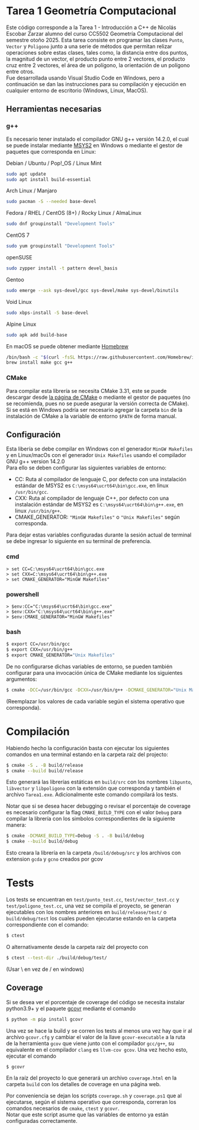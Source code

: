 # Tarea 1 Geometría Computacional

Este código corresponde a la Tarea 1 - Introducción a C++ de Nicolás Escobar Zarzar alumno del curso CC5502 Geometría Computacional del semestre otoño 2025.
Esta tarea consiste en programar las clases `Punto`, `Vector` y `Poligono` junto a una serie de métodos que permitan relizar operaciones sobre estas clases, tales como, la distancia entre dos puntos, la magnitud de un vector, el producto punto entre 2 vectores, el producto cruz entre 2 vectores, el área de un polígono, la orientación de un polígono entre otros.\
Fue desarrollada usando Visual Studio Code en Windows, pero a continuación se dan las instrucciones para su compilación y ejecución en cualquier entorno de escritorio (Windows, Linux, MacOS).

## Herramientas necesarias

### g++
Es necesario tener instalado el compilador GNU g++ versión 14.2.0, el cual se puede instalar mediante [MSYS2](https://www.msys2.org/) en Windows o mediante el gestor de paquetes que corresponda en Linux:


Debian / Ubuntu / Pop!_OS / Linux Mint
```bash
sudo apt update
sudo apt install build-essential
```
Arch Linux / Manjaro
```bash
sudo pacman -S --needed base-devel
```
Fedora / RHEL / CentOS (8+) / Rocky Linux / AlmaLinux
```bash
sudo dnf groupinstall "Development Tools"
``` 
CentOS 7
```bash
sudo yum groupinstall "Development Tools"
```
openSUSE
```bash
sudo zypper install -t pattern devel_basis
```
Gentoo
```bash
sudo emerge --ask sys-devel/gcc sys-devel/make sys-devel/binutils
```
Void Linux
```bash
sudo xbps-install -S base-devel
```
Alpine Linux
```bash
sudo apk add build-base
```

En macOS se puede obtener mediante [Homebrew](https://brew.sh/)
```bash
/bin/bash -c "$(curl -fsSL https://raw.githubusercontent.com/Homebrew/install/HEAD/install.sh)"
brew install make gcc g++
```
### CMake
Para compilar esta librería se necesita CMake 3.31, este se puede descargar desde [la página de CMake](https://cmake.org/download/) o mediante el gestor de paquetes (no se recomienda, pues no se puede asegurar la versión correcta de CMake).\
Si se está en Windows podría ser necesario agregar la carpeta `bin` de la instalación de CMake a la variable de entorno `$PATH` de forma manual.

## Configuración

Esta libería se debe compilar en Windows con el generador `MinGW Makefiles` y en Linux/macOs con el generador `Unix Makefiles` usando el compilador GNU g++ version 14.2.0\
Para ello se deben configurar las siguientes variables de entorno:
+ CC: Ruta al compilador de lenguaje C, por defecto con una instalación estándar de MSYS2 es `C:\msys64\ucrt64\bin\gcc.exe`, en linux `/usr/bin/gcc`.
+ CXX: Ruta al compilador de lenguaje C++, por defecto con una instalación estándar de MSYS2 es `C:\msys64\ucrt64\bin\g++.exe`, en linux `/usr/bin/g++`.
+ CMAKE_GENERATOR: `"MinGW Makefiles"` o `"Unix Makefiles"` según corresponda.

Para dejar estas variables configuradas durante la sesión actual de terminal se debe ingresar lo siguiente en su terminal de preferencia.

### cmd
```
> set CC=C:\msys64\ucrt64\bin\gcc.exe
> set CXX=C:\msys64\ucrt64\bin\g++.exe
> set CMAKE_GENERATOR="MinGW Makefiles"
```
### powershell
```pwsh
> $env:CC="C:\msys64\ucrt64\bin\gcc.exe"
> $env:CXX="C:\msys64\ucrt64\bin\g++.exe"
> $env:CMAKE_GENERATOR="MinGW Makefiles"
```
### bash
```bash
$ export CC=/usr/bin/gcc
$ export CXX=/usr/bin/g++
$ export CMAKE_GENERATOR="Unix Makefiles"
```

De no configurarse dichas variables de entorno, se pueden también configurar para una invocación única de CMake mediante los siguientes argumentos:
```bash
$ cmake -DCC=/usr/bin/gcc -DCXX=/usr/bin/g++ -DCMAKE_GENERATOR="Unix Makefiles" <comando>
```
(Reemplazar los valores de cada variable según el sistema operativo que corresponda).

# Compilación
Habiendo hecho la configuración basta con ejecutar los siguientes comandos en una terminal estando en la carpeta raíz del projecto:
```bash
$ cmake -S . -B build/release
$ cmake --build build/release
```
Esto generará las librerías estáticas en `build/src` con los nombres `libpunto`, `libvector` y `libpoligono` con la extensión que corresponda y también el archivo
`Tarea1.exe`. Adicionalmente este comando compilará los tests.

Notar que si se desea hacer debugging o revisar el porcentaje de coverage es necesario configurar la flag `CMAKE_BUILD_TYPE` con el valor `Debug` para compilar la librería con los simbolos correspondientes de la siguiente manera:
```bash
$ cmake -DCMAKE_BUILD_TYPE=Debug -S . -B build/debug
$ cmake --build build/debug
```
Esto creara la librería en la carpeta `/build/debug/src` y los archivos con extension `gcda` y `gcno` creados por gcov

# Tests
Los tests se encuentran en `test/punto_test.cc`, `test/vector_test.cc` y `test/poligono_test.cc`, una vez se compila el proyecto, se generan ejecutables con los nombres anteriores en `build/release/test/` o `build/debug/test` los cuales pueden ejecutarse estando en la carpeta correspondiente con el comando:
```bash
$ ctest
```
O alternativamente desde la carpeta raíz del proyecto con
```bash
$ ctest --test-dir ./build/debug/test/
```
(Usar \\ en vez de / en windows)

## Coverage
Si se desea ver el porcentaje de coverage del código se necesita instalar python3.9+ y el paquete [gcovr](https://github.com/gcovr/gcovr) mediante el comando
```bash
$ python -m pip install gcovr
``` 
Una vez se hace la build y se corren los tests al menos una vez hay que ir al archivo `gcovr.cfg` y cambiar el valor de la llave `gcovr-executable` a la ruta de la herramienta `gcov` que viene junto con el compilador `gcc/g++`, su equivalente en el compilador `clang` es `llvm-cov gcov`. Una vez hecho esto, ejecutar el comando
```bash
$ gcovr
```
En la raíz del proyecto lo que generará un archivo `coverage.html` en la carpeta `build` con los detalles de coverage en una página web.


Por conveniencia se dejan los scripts `coverage.sh` y `coverage.ps1` que al ejecutarse, según el sistema operativo que corresponda, correran los comandos necesarios de `cmake`, `ctest` y `gcovr`. \
Notar que este script asume que las variables de entorno ya están configuradas correctamente.